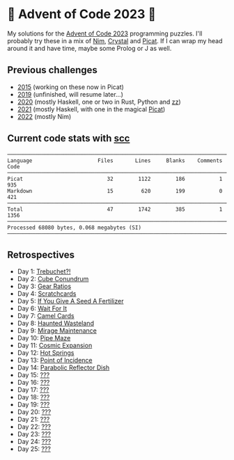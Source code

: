 # 🎄 Advent of Code 2023 🎄

My solutions for the [Advent of Code 2023](https://adventofcode.com/2023/) programming puzzles. I'll probably try these in a mix of [Nim](https://nim-lang.org), [Crystal](https://crystal-lang.org) and [Picat](http://www.picat-lang.org). If I can wrap my head around it and have time, maybe some Prolog or J as well.

## Previous challenges

* [2015](https://github.com/DestyNova/advent_of_code_2015) (working on these now in Picat)
* [2019](https://github.com/destynova/advent_of_code_2019) (unfinished, will resume later...)
* [2020](https://github.com/destynova/advent_of_code_2020) (mostly Haskell, one or two in Rust, Python and [zz](https://github.com/zetzit/zz))
* [2021](https://github.com/destynova/advent_of_code_2021) (mostly Haskell, with one in the magical [Picat](http://www.picat-lang.org))
* [2022](https://github.com/destynova/advent_of_code_2022) (mostly Nim)

## Current code stats with [scc](https://github.com/boyter/scc)

```
───────────────────────────────────────────────────────────────────────────────
Language                     Files       Lines     Blanks    Comments      Code
───────────────────────────────────────────────────────────────────────────────
Picat                           32        1122        186           1       935
Markdown                        15         620        199           0       421
───────────────────────────────────────────────────────────────────────────────
Total                           47        1742        385           1      1356
───────────────────────────────────────────────────────────────────────────────
Processed 68080 bytes, 0.068 megabytes (SI)
───────────────────────────────────────────────────────────────────────────────
```

## Retrospectives

* Day 1: [Trebuchet?!](https://github.com/DestyNova/advent_of_code_2023/blob/main/1)
* Day 2: [Cube Conundrum](https://github.com/DestyNova/advent_of_code_2023/blob/main/2)
* Day 3: [Gear Ratios](https://github.com/DestyNova/advent_of_code_2023/blob/main/3)
* Day 4: [Scratchcards](https://github.com/DestyNova/advent_of_code_2023/blob/main/4)
* Day 5: [If You Give A Seed A Fertilizer](https://github.com/DestyNova/advent_of_code_2023/blob/main/5)
* Day 6: [Wait For It](https://github.com/DestyNova/advent_of_code_2023/blob/main/6)
* Day 7: [Camel Cards](https://github.com/DestyNova/advent_of_code_2023/blob/main/7)
* Day 8: [Haunted Wasteland](https://github.com/DestyNova/advent_of_code_2023/blob/main/8)
* Day 9: [Mirage Maintenance](https://github.com/DestyNova/advent_of_code_2023/blob/main/9)
* Day 10: [Pipe Maze](https://github.com/DestyNova/advent_of_code_2023/blob/main/10)
* Day 11: [Cosmic Expansion](https://github.com/DestyNova/advent_of_code_2023/blob/main/11)
* Day 12: [Hot Springs](https://github.com/DestyNova/advent_of_code_2023/blob/main/12)
* Day 13: [Point of Incidence](https://github.com/DestyNova/advent_of_code_2023/blob/main/13)
* Day 14: [Parabolic Reflector Dish](https://github.com/DestyNova/advent_of_code_2023/blob/main/14)
* Day 15: [???](https://github.com/DestyNova/advent_of_code_2023/blob/main/15)
* Day 16: [???](https://github.com/DestyNova/advent_of_code_2023/blob/main/16)
* Day 17: [???](https://github.com/DestyNova/advent_of_code_2023/blob/main/17)
* Day 18: [???](https://github.com/DestyNova/advent_of_code_2023/blob/main/18)
* Day 19: [???](https://github.com/DestyNova/advent_of_code_2023/blob/main/19)
* Day 20: [???](https://github.com/DestyNova/advent_of_code_2023/blob/main/20)
* Day 21: [???](https://github.com/DestyNova/advent_of_code_2023/blob/main/21)
* Day 22: [???](https://github.com/DestyNova/advent_of_code_2023/blob/main/22)
* Day 23: [???](https://github.com/DestyNova/advent_of_code_2023/blob/main/23)
* Day 24: [???](https://github.com/DestyNova/advent_of_code_2023/blob/main/24)
* Day 25: [???](https://github.com/DestyNova/advent_of_code_2023/blob/main/25)
